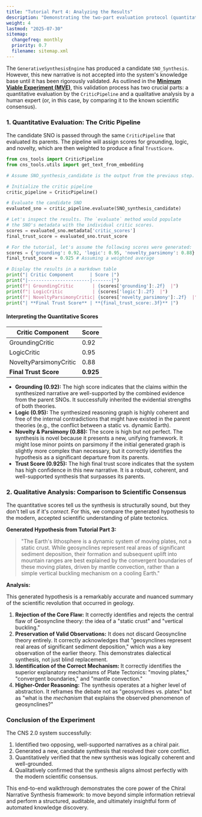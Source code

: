 ```yaml
---
title: "Tutorial Part 4: Analyzing the Results"
description: "Demonstrating the two-part evaluation protocol (quantitative and qualitative) to validate the generated synthesis."
weight: 4
lastmod: "2025-07-30"
sitemap:
  changefreq: monthly
  priority: 0.7
  filename: sitemap.xml
---
```


The `GenerativeSynthesisEngine` has produced a candidate `SNO_Synthesis`. However, this new narrative is not accepted into the system's knowledge base until it has been rigorously validated. As outlined in the **[Minimum Viable Experiment (MVE)](/guides/cns-2.0-research-roadmap/chapter-2-minimum-viable-experiment/)**, this validation process has two crucial parts: a quantitative evaluation by the `CriticPipeline` and a qualitative analysis by a human expert (or, in this case, by comparing it to the known scientific consensus).

### 1. Quantitative Evaluation: The Critic Pipeline

The candidate SNO is passed through the same `CriticPipeline` that evaluated its parents. The pipeline will assign scores for grounding, logic, and novelty, which are then weighted to produce a final `TrustScore`.

```python
from cns_tools import CriticPipeline
from cns_tools.utils import get_text_from_embedding

# Assume SNO_synthesis_candidate is the output from the previous step.

# Initialize the critic pipeline
critic_pipeline = CriticPipeline()

# Evaluate the candidate SNO
evaluated_sno = critic_pipeline.evaluate(SNO_synthesis_candidate)

# Let's inspect the results. The `evaluate` method would populate
# the SNO's metadata with the individual critic scores.
scores = evaluated_sno.metadata['critic_scores']
final_trust_score = evaluated_sno.trust_score

# For the tutorial, let's assume the following scores were generated:
scores = {'grounding': 0.92, 'logic': 0.95, 'novelty_parsimony': 0.88}
final_trust_score = 0.925 # Assuming a weighted average

# Display the results in a markdown table
print("| Critic Component      | Score |")
print("|-----------------------|-------|")
print(f"| GroundingCritic       | {scores['grounding']:.2f}  |")
print(f"| LogicCritic           | {scores['logic']:.2f}  |")
print(f"| NoveltyParsimonyCritic| {scores['novelty_parsimony']:.2f}  |")
print("| **Final Trust Score** | **{final_trust_score:.3f}** |")

```

#### Interpreting the Quantitative Scores

| Critic Component      | Score |
|-----------------------|-------|
| GroundingCritic       | 0.92  |
| LogicCritic           | 0.95  |
| NoveltyParsimonyCritic| 0.88  |
| **Final Trust Score** | **0.925** |

-   **Grounding (0.92):** The high score indicates that the claims within the synthesized narrative are well-supported by the combined evidence from the parent SNOs. It successfully inherited the evidential strengths of both theories.
-   **Logic (0.95):** The synthesized reasoning graph is highly coherent and free of the internal contradictions that might have existed in the parent theories (e.g., the conflict between a static vs. dynamic Earth).
-   **Novelty & Parsimony (0.88):** The score is high but not perfect. The synthesis is novel because it presents a new, unifying framework. It might lose minor points on parsimony if the initial generated graph is slightly more complex than necessary, but it correctly identifies the hypothesis as a significant departure from its parents.
-   **Trust Score (0.925):** The high final trust score indicates that the system has high confidence in this new narrative. It is a robust, coherent, and well-supported synthesis that surpasses its parents.

### 2. Qualitative Analysis: Comparison to Scientific Consensus

The quantitative scores tell us the synthesis is structurally sound, but they don't tell us if it's *correct*. For this, we compare the generated hypothesis to the modern, accepted scientific understanding of plate tectonics.

**Generated Hypothesis from Tutorial Part 3:**
> "The Earth's lithosphere is a dynamic system of moving plates, not a static crust. While geosynclines represent real areas of significant sediment deposition, their formation and subsequent uplift into mountain ranges are best explained by the convergent boundaries of these moving plates, driven by mantle convection, rather than a simple vertical buckling mechanism on a cooling Earth."

**Analysis:**

This generated hypothesis is a remarkably accurate and nuanced summary of the scientific revolution that occurred in geology.

1.  **Rejection of the Core Flaw:** It correctly identifies and rejects the central flaw of Geosyncline theory: the idea of a "static crust" and "vertical buckling."
2.  **Preservation of Valid Observations:** It does not discard Geosyncline theory entirely. It correctly acknowledges that "geosynclines represent real areas of significant sediment deposition," which was a key observation of the earlier theory. This demonstrates dialectical synthesis, not just blind replacement.
3.  **Identification of the Correct Mechanism:** It correctly identifies the superior explanatory mechanisms of Plate Tectonics: "moving plates," "convergent boundaries," and "mantle convection."
4.  **Higher-Order Reasoning:** The synthesis operates at a higher level of abstraction. It reframes the debate not as "geosynclines vs. plates" but as "what is the *mechanism* that explains the observed phenomenon of geosynclines?"

### Conclusion of the Experiment

The CNS 2.0 system successfully:
1.  Identified two opposing, well-supported narratives as a chiral pair.
2.  Generated a new, candidate synthesis that resolved their core conflict.
3.  Quantitatively verified that the new synthesis was logically coherent and well-grounded.
4.  Qualitatively confirmed that the synthesis aligns almost perfectly with the modern scientific consensus.

This end-to-end walkthrough demonstrates the core power of the Chiral Narrative Synthesis framework: to move beyond simple information retrieval and perform a structured, auditable, and ultimately insightful form of automated knowledge discovery.

